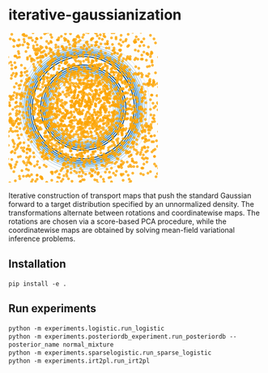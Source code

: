 # iterative-gaussianization

![Ring](experiments/gifs/ring.gif)


Iterative construction of transport maps that push the standard Gaussian forward to a target distribution specified by an unnormalized density. The transformations alternate between rotations and coordinatewise maps. The rotations are chosen via a score-based PCA procedure, while the coordinatewise maps are obtained by solving mean-field variational inference problems.

## Installation
```
pip install -e .
```

## Run experiments
```
python -m experiments.logistic.run_logistic
python -m experiments.posteriordb_experiment.run_posteriordb --posterior_name normal_mixture
python -m experiments.sparselogistic.run_sparse_logistic
python -m experiments.irt2pl.run_irt2pl
```